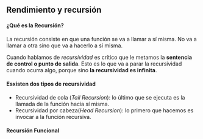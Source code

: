 ## Rendimiento y recursión

#### ¿Qué es la Recursión?

La recursión consiste en que una función se va a llamar a sí misma. No va a llamar a otra sino que va a hacerlo a sí 
misma.

Cuando hablamos de _*recursividad*_ es crítico que le metamos la **sentencia de control o punto de salida**. Esto 
es lo 
que va a parar la recursividad cuando ocurra algo, porque sino **la recursividad es infinita**.

#### Esxisten dos tipos de recursividad

* Recursividad de cola (_Tail Recursion_): lo último que se ejecuta es la llamada de la función hacia sí misma.
* Recursividad por cabeza(_Head Recursion_): lo primero que hacemos es invocar a la función recursiva.

#### Recursión Funcional